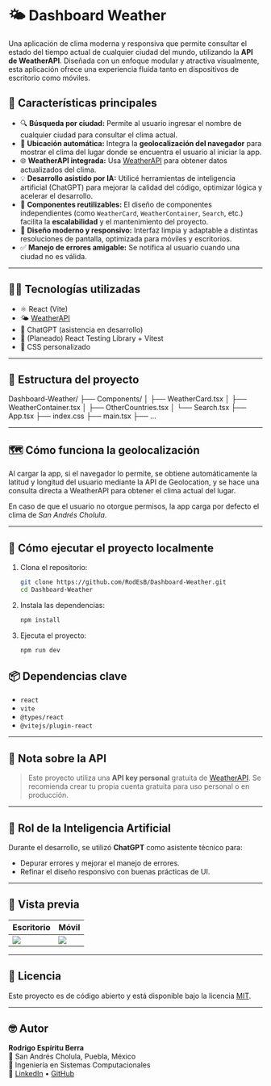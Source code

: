 # 🌤️ Dashboard Weather

Una aplicación de clima moderna y responsiva que permite consultar el estado del tiempo actual de cualquier ciudad del mundo, utilizando la **API de WeatherAPI**. Diseñada con un enfoque modular y atractiva visualmente, esta aplicación ofrece una experiencia fluida tanto en dispositivos de escritorio como móviles.

## 🚀 Características principales

- 🔍 **Búsqueda por ciudad:** Permite al usuario ingresar el nombre de cualquier ciudad para consultar el clima actual.
- 📍 **Ubicación automática:** Integra la **geolocalización del navegador** para mostrar el clima del lugar donde se encuentra el usuario al iniciar la app.
- 🌐 **WeatherAPI integrada:** Usa [WeatherAPI](https://www.weatherapi.com/) para obtener datos actualizados del clima.
- 💡 **Desarrollo asistido por IA:** Utilicé herramientas de inteligencia artificial (ChatGPT) para mejorar la calidad del código, optimizar lógica y acelerar el desarrollo.
- 🧩 **Componentes reutilizables:** El diseño de componentes independientes (como `WeatherCard`, `WeatherContainer`, `Search`, etc.) facilita la **escalabilidad** y el mantenimiento del proyecto.
- 🎨 **Diseño moderno y responsivo:** Interfaz limpia y adaptable a distintas resoluciones de pantalla, optimizada para móviles y escritorios.
- ✅ **Manejo de errores amigable:** Se notifica al usuario cuando una ciudad no es válida.

---

## 🧑‍💻 Tecnologías utilizadas

- ⚛️ React (Vite)
- 🌤️ [WeatherAPI](https://www.weatherapi.com/)
- 🧠 ChatGPT (asistencia en desarrollo)
- 🧪 (Planeado) React Testing Library + Vitest
- 🎨 CSS personalizado

---

## 🧱 Estructura del proyecto
Dashboard-Weather/
├── Components/
│ ├── WeatherCard.tsx
│ ├── WeatherContainer.tsx
│ ├── OtherCountries.tsx
│ └── Search.tsx
├── App.tsx
├── index.css
├── main.tsx
├── ...


---

## 🗺️ Cómo funciona la geolocalización

Al cargar la app, si el navegador lo permite, se obtiene automáticamente la latitud y longitud del usuario mediante la API de Geolocation, y se hace una consulta directa a WeatherAPI para obtener el clima actual del lugar.

En caso de que el usuario no otorgue permisos, la app carga por defecto el clima de *San Andrés Cholula*.

---

## 🔧 Cómo ejecutar el proyecto localmente

1. Clona el repositorio:

   ```bash
   git clone https://github.com/RodEsB/Dashboard-Weather.git
   cd Dashboard-Weather


2. Instala las dependencias:

   ```bash
   npm install


3. Ejecuta el proyecto:
  
    ```bash
    npm run dev


## 📦 Dependencias clave

- `react`
- `vite`
- `@types/react`
- `@vitejs/plugin-react`

---

## 📌 Nota sobre la API

> Este proyecto utiliza una **API key personal** gratuita de [WeatherAPI](https://www.weatherapi.com/). Se recomienda crear tu propia cuenta gratuita para uso personal o en producción.

---

## 🤖 Rol de la Inteligencia Artificial

Durante el desarrollo, se utilizó **ChatGPT** como asistente técnico para:

- Depurar errores y mejorar el manejo de errores.
- Refinar el diseño responsivo con buenas prácticas de UI.

---

## 📱 Vista previa

| Escritorio | Móvil |
|-----------|--------|
| ![](./src/assets/desktop.png) | ![](./src/assets/mobile.png) |


---

## 📜 Licencia

Este proyecto es de código abierto y está disponible bajo la licencia [MIT](LICENSE).

---

## 🤓 Autor

**Rodrigo Espíritu Berra**  
📍 San Andrés Cholula, Puebla, México  
💼 Ingeniería en Sistemas Computacionales  
🔗 [LinkedIn](https://www.linkedin.com/in/rodrigo-espíritu-berra/) • [GitHub](https://github.com/RodEsB)